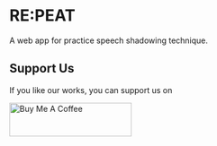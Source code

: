 # RE:PEAT

A web app for practice speech shadowing technique.

## Support Us

If you like our works, you can support us on

<a href="https://www.buymeacoffee.com/weironghuang" target="_blank"><img src="https://cdn.buymeacoffee.com/buttons/v2/default-yellow.png" alt="Buy Me A Coffee" style="height: 60px !important;width: 217px !important;" ></a>

